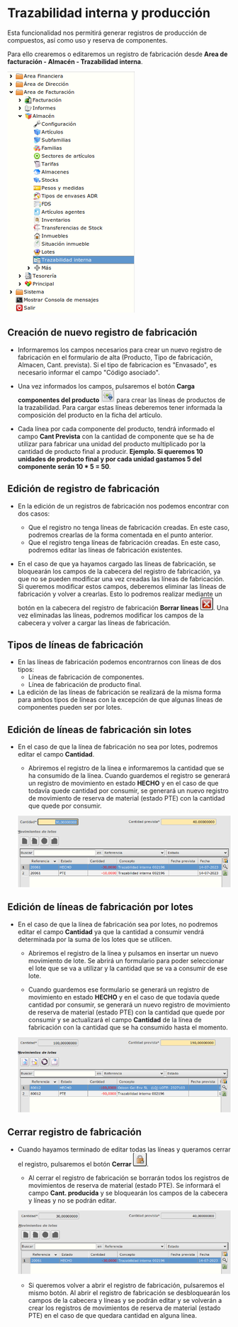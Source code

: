 # Trazabilidad interna y producción

Esta funcionalidad nos permitirá generar registros de producción de compuestos, así como uso y reserva de componentes.

Para ello crearemos o editaremos un registro de fabricación desde **Area de facturación - Almacén - Trazabilidad interna**.

![Ruta Trazabilidad](./img/ruta_trazabilidad.png)

## Creación de nuevo registro de fabricación
* Informaremos los campos necesarios para crear un nuevo registro de fabricación en el formulario de alta (Producto, Tipo de fabricación, Almacen, Cant. prevista). 
Si el tipo de fabricacion es "Envasado", es necesario informar el campo "Código asociado".

* Una vez informados los campos, pulsaremos el botón **Carga componentes del producto** ![Carga componentes del producto](./img/boton_carga.png) para crear las líneas de productos de la trazabilidad. Para cargar estas líneas deberemos tener informada la composición del producto en la ficha del artículo.

* Cada línea por cada componente del producto, tendrá informado el campo **Cant Prevista** con la cantidad de componente que se ha de utilizar para fabricar una unidad del producto multiplicado por la cantidad de producto final a producir. **Ejemplo. Si queremos 10 unidades de producto final y por cada unidad gastamos 5 del componente serán 10 * 5 = 50**.

## Edición de registro de fabricación
* En la edición de un registros de fabricación nos podemos encontrar con dos casos:
    * Que el registro no tenga líneas de fabricación creadas. En este caso, podremos crearlas de la forma comentada en el punto anterior.
    * Que el registro tenga líneas de fabricación creadas. En este caso, podremos editar las líneas de fabricación existentes.

* En el caso de que ya hayamos cargado las líneas de fabricación, se bloquearán los campos de la cabecera del registro de fabricación, ya que no se pueden modificar una vez creadas las líneas de fabricación. Si queremos modificar estos campos, deberemos eliminar las líneas de fabricación y volver a crearlas. Esto lo podremos realizar mediante un botón en la cabecera del registro de fabricación **Borrar líneas** ![Borrar líneas](./img/boton_eliminar.png).
Una vez eliminadas las líneas, podremos modificar los campos de la cabecera y volver a cargar las líneas de fabricación.

## Tipos de líneas de fabricación
* En las líneas de fabricación podemos encontrarnos con líneas de dos tipos:
    * Líneas de fabricación de componentes.
    * Línea de fabricación de producto final.
* La edición de las líneas de fabricación se realizará de la misma forma para ambos tipos de líneas con la excepción de que algunas líneas de componentes pueden ser por lotes.

## Edición de líneas de fabricación sin lotes
* En el caso de que la línea de fabricación no sea por lotes, podremos editar el campo **Cantidad**. 
    * Abriremos el registro de la línea e informaremos la cantidad que se ha consumido de la línea. Cuando guardemos el registro se generará un registro de movimiento en estado **HECHO** y en el caso de que todavía quede cantidad por consumir, se generará un nuevo registro de movimiento de reserva de material (estado PTE) con la cantidad que quede por consumir.

    ![Registro sin lotes](./img/registro_sinlotes.png)

## Edición de líneas de fabricación por lotes
* En el caso de que la línea de fabricación sea por lotes, no podremos editar el campo **Cantidad** ya que la cantidad a consumir vendrá determinada por la suma de los lotes que se utilicen.
    * Abriremos el registro de la línea y pulsamos en insertar un nuevo movimiento de lote. Se abrirá un formulario para poder seleccionar el lote que se va a utilizar y la cantidad que se va a consumir de ese lote.

    * Cuando guardemos ese formulario se generará un registro de movimiento en estado **HECHO** y en el caso de que todavía quede cantidad por consumir, se generará un nuevo registro de movimiento de reserva de material (estado PTE) con la cantidad que quede por consumir y se actualizará el campo **Cantidad** de la línea de fabricación con la cantidad que se ha consumido hasta el momento.

    ![Registro con lotes](./img/registro_conlotes.png)

## Cerrar registro de fabricación
* Cuando hayamos terminado de editar todas las líneas y queramos cerrar el registro, pulsaremos el botón **Cerrar** ![Cerrar](./img/boton_cerrar.png). 
    * Al cerrar el registro de fabricación se borrarán todos los registros de movimientos de reserva de material (estado PTE). Se informará el campo **Cant. producida** y se bloquearán los campos de la cabecera y líneas y no se podrán editar.

    ![Registro cerrado](./img/registro_cerrado.png)

    * Si queremos volver a abrir el registro de fabricación, pulsaremos el mismo botón. Al abrir el registro de fabricación se desbloquearán los campos de la cabecera y líneas y se podrán editar y se volverán a crear los registros de movimientos de reserva de material (estado PTE) en el caso de que quedara cantidad en alguna línea.